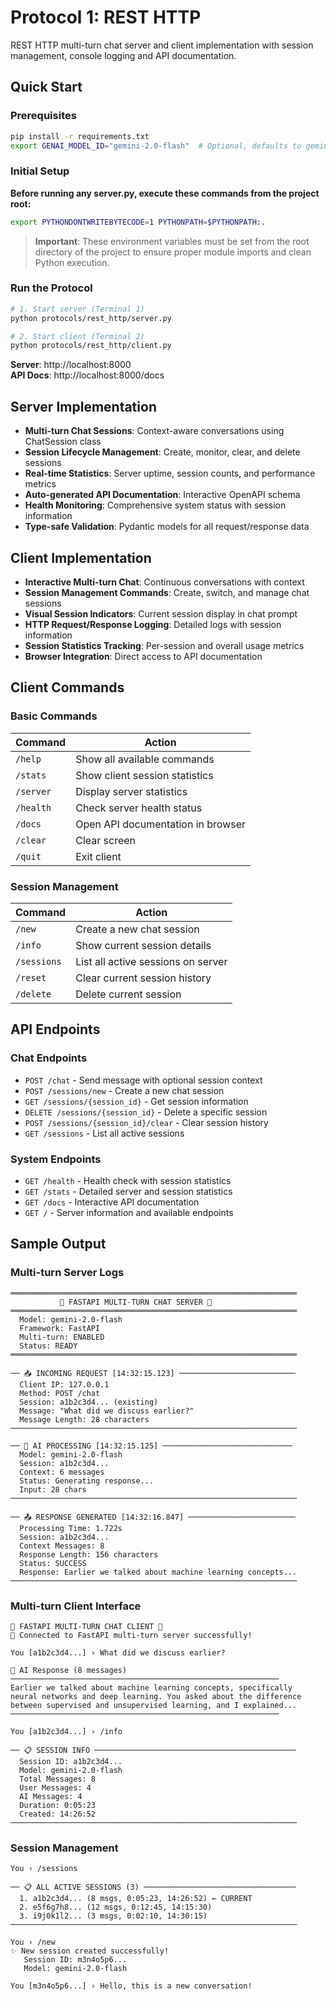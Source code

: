 # Protocol 1: REST HTTP

REST HTTP multi-turn chat server and client implementation with session management, console logging and API documentation.

## Quick Start

### Prerequisites
```bash
pip install -r requirements.txt
export GENAI_MODEL_ID="gemini-2.0-flash"  # Optional, defaults to gemini-2.0-flash
```

### Initial Setup
**Before running any server.py, execute these commands from the project root:**

```bash
export PYTHONDONTWRITEBYTECODE=1 PYTHONPATH=$PYTHONPATH:.
```

> **Important**: These environment variables must be set from the root directory of the project to ensure proper module imports and clean Python execution.

### Run the Protocol
```bash
# 1. Start server (Terminal 1)
python protocols/rest_http/server.py

# 2. Start client (Terminal 2)
python protocols/rest_http/client.py
```

**Server**: http://localhost:8000  
**API Docs**: http://localhost:8000/docs

## Server Implementation

- **Multi-turn Chat Sessions**: Context-aware conversations using ChatSession class
- **Session Lifecycle Management**: Create, monitor, clear, and delete sessions
- **Real-time Statistics**: Server uptime, session counts, and performance metrics
- **Auto-generated API Documentation**: Interactive OpenAPI schema
- **Health Monitoring**: Comprehensive system status with session information
- **Type-safe Validation**: Pydantic models for all request/response data

## Client Implementation

- **Interactive Multi-turn Chat**: Continuous conversations with context
- **Session Management Commands**: Create, switch, and manage chat sessions
- **Visual Session Indicators**: Current session display in chat prompt
- **HTTP Request/Response Logging**: Detailed logs with session information
- **Session Statistics Tracking**: Per-session and overall usage metrics
- **Browser Integration**: Direct access to API documentation

## Client Commands

### Basic Commands
| Command | Action |
|---------|--------|
| `/help` | Show all available commands |
| `/stats` | Show client session statistics |
| `/server` | Display server statistics |
| `/health` | Check server health status |
| `/docs` | Open API documentation in browser |
| `/clear` | Clear screen |
| `/quit` | Exit client |

### Session Management
| Command | Action |
|---------|--------|
| `/new` | Create a new chat session |
| `/info` | Show current session details |
| `/sessions` | List all active sessions on server |
| `/reset` | Clear current session history |
| `/delete` | Delete current session |

## API Endpoints

### Chat Endpoints
- `POST /chat` - Send message with optional session context
- `POST /sessions/new` - Create a new chat session
- `GET /sessions/{session_id}` - Get session information
- `DELETE /sessions/{session_id}` - Delete a specific session
- `POST /sessions/{session_id}/clear` - Clear session history
- `GET /sessions` - List all active sessions

### System Endpoints
- `GET /health` - Health check with session statistics
- `GET /stats` - Detailed server and session statistics
- `GET /docs` - Interactive API documentation
- `GET /` - Server information and available endpoints

## Sample Output

### Multi-turn Server Logs
```
════════════════════════════════════════════════════════════════
           🚀 FASTAPI MULTI-TURN CHAT SERVER 🚀            
════════════════════════════════════════════════════════════════
  Model: gemini-2.0-flash                                      
  Framework: FastAPI                                           
  Multi-turn: ENABLED                                          
  Status: READY                                                
════════════════════════════════════════════════════════════════

── 📥 INCOMING REQUEST [14:32:15.123] ──────────────────────────
  Client IP: 127.0.0.1                                        
  Method: POST /chat                                           
  Session: a1b2c3d4... (existing)                             
  Message: "What did we discuss earlier?"                      
  Message Length: 28 characters                               
────────────────────────────────────────────────────────────────

── 🧠 AI PROCESSING [14:32:15.125] ─────────────────────────────
  Model: gemini-2.0-flash                                     
  Session: a1b2c3d4...                                        
  Context: 6 messages                                         
  Status: Generating response...                              
  Input: 28 chars                                             
────────────────────────────────────────────────────────────────

── 📤 RESPONSE GENERATED [14:32:16.847] ────────────────────────
  Processing Time: 1.722s                                     
  Session: a1b2c3d4...                                        
  Context Messages: 8                                         
  Response Length: 156 characters                             
  Status: SUCCESS                                              
  Response: Earlier we talked about machine learning concepts...
────────────────────────────────────────────────────────────────
```

### Multi-turn Client Interface
```
💬 FASTAPI MULTI-TURN CHAT CLIENT 💬
🎉 Connected to FastAPI multi-turn server successfully!

You [a1b2c3d4...] › What did we discuss earlier?

🤖 AI Response (8 messages)
────────────────────────────────────────────────────────────
Earlier we talked about machine learning concepts, specifically 
neural networks and deep learning. You asked about the difference 
between supervised and unsupervised learning, and I explained...
────────────────────────────────────────────────────────────

You [a1b2c3d4...] › /info

── 📋 SESSION INFO ─────────────────────────────────────────────
  Session ID: a1b2c3d4...                                      
  Model: gemini-2.0-flash                                      
  Total Messages: 8                                            
  User Messages: 4                                             
  AI Messages: 4                                               
  Duration: 0:05:23                                            
  Created: 14:26:52                                            
────────────────────────────────────────────────────────────────
```

### Session Management
```
You › /sessions

── 📋 ALL ACTIVE SESSIONS (3) ──────────────────────────────────
  1. a1b2c3d4... (8 msgs, 0:05:23, 14:26:52) ← CURRENT        
  2. e5f6g7h8... (12 msgs, 0:12:45, 14:15:30)                 
  3. i9j0k1l2... (3 msgs, 0:02:10, 14:30:15)                  
────────────────────────────────────────────────────────────────

You › /new
✨ New session created successfully!
   Session ID: m3n4o5p6...
   Model: gemini-2.0-flash

You [m3n4o5p6...] › Hello, this is a new conversation!
```